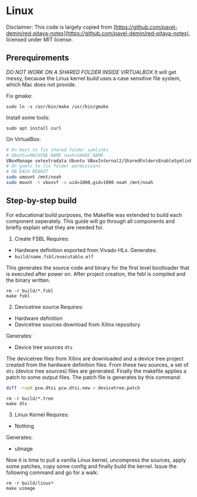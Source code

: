 # Linux 

Disclaimer: This code is largely copied from [https://github.com/pavel-demin/red-pitaya-notes](https://github.com/pavel-demin/red-pitaya-notes), licensed under MIT license.

## Prerequirements
*DO NOT WORK ON A SHARED FOLDER INSIDE VIRTUALBOX*
It will get messy, because the Linux kernel build uses a case sensitive file system, which Mac does not provide.

Fix gmake:
```
sudo ln -s /usr/bin/make /usr/bin/gmake
```

Install some tools:
```
sudo apt install curl
```

On VirtualBox:
```bash
# On Host to fix shared folder symlinks
# Ubuntu=MACHINE_NAME noah=SHARE_NAME
VBoxManage setextradata Ubuntu VBoxInternal2/SharedFoldersEnableSymlinksCreate/noah 1
# On guets to fix folder permissions
# ON EACH REBOOT
sudo umount /mnt/noah
sudo mount -t vboxsf -o uid=1000,gid=1000 noah /mnt/noah
```

## Step-by-step build
For educational build purposes, the Makefile was extended to build each component seperately.
This guide will go through all components and briefly explain what they are needed for.

1. Create FSBL
Requires: 
- Hardware definition exported from Vivado HLx.
Generates: 
- `build/name.fsbl/executable.elf`

This generates the source code and binary for the first level bootloader that is executed after power on.
After project creation, the fsbl is compiled and the binary written.

```
rm -r build/*.fsbl
make fsbl
```

2. Devicetree source
Requires: 
- Hardware definition
- Devicetree sources download from Xilinx repository

Generates:
- Device tree sources `dts`

The devicetree files from Xilinx are downloaded and a device tree project created from the hardware definition files. 
From these two sources, a set of `dts` (device tree sources) files are generated.
Finally the makefile applies a patch to some output files.
The patch file is generates by this command:
```bash
diff -rupN pcw.dtsi pcw.dtsi.new > devicetree.patch
```

```
rm -r build/*.tree
make dts
```

3. Linux Kernel
Requires: 
- Nothing

Generates:
- uImage

Now it is time to pull a vanilla Linux kernel, uncompress the sources, apply some patches, copy some config and finally build the kernel. Issue the following command and go for a walk:

```
rm -r build/linux*
make uimage
```

